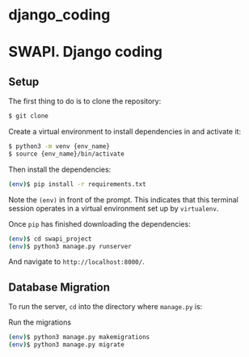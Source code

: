 # django_coding
# SWAPI. Django coding

## Setup

The first thing to do is to clone the repository:

```sh
$ git clone
```

Create a virtual environment to install dependencies in and activate it:

```sh
$ python3 -m venv {env_name}
$ source {env_name}/bin/activate
```

Then install the dependencies:

```sh
(env)$ pip install -r requirements.txt
```
Note the `(env)` in front of the prompt. This indicates that this terminal
session operates in a virtual environment set up by `virtualenv`.

Once `pip` has finished downloading the dependencies:
```sh
(env)$ cd swapi_project
(env)$ python3 manage.py runserver
```
And navigate to `http://localhost:8000/`.


## Database Migration

To run the server, `cd` into the directory where `manage.py` is:

Run the migrations
```sh
(env)$ python3 manage.py makemigrations
(env)$ python3 manage.py migrate
```

